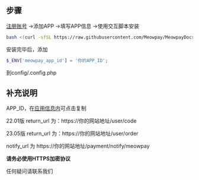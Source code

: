 ## 步骤
<a href="https://meowpay.org" target="_blank" >注册账号</a> ->添加APP ->填写APP信息 ->使用交互脚本安装

``` bash
bash <(curl -sfSL https://raw.githubusercontent.com/Meowpay/MeowpayDocs/main/install.sh)
```

安装完毕后，添加

```php
$_ENV['meowpay_app_id'] = '你的APP_ID';
```

到config/.config.php 


## 补充说明
APP_ID，在<a href="https://meowpay.org/app/list" target="_blank" >应用信息内</a>可点击复制

22.01版 return_url 为：https://你的网站地址/user/code

23.05版 return_url 为：https://你的网站地址/user/order

notify_url 为 https://你的网站地址/payment/notify/meowpay

**请务必使用HTTPS加密协议**

任何疑问请<a herf="https://t.me/MeowpayChannel" target="_blank" >联系我们</a>